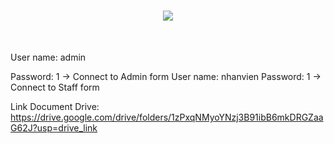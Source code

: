 <h1 align="center">
    <img src="https://readme-typing-svg.herokuapp.com/?font=Righteous&size=35&center=true&vCenter=true&width=500&height=70&duration=4000&lines=PHONE+STORE+ACCOUNT;" />
</h1>
<br/>

User name: admin
<br/>

Password: 1
-> Connect to Admin form
User name: nhanvien
Password: 1
-> Connect to Staff form

Link Document Drive: https://drive.google.com/drive/folders/1zPxqNMyoYNzj3B91ibB6mkDRGZaaG62J?usp=drive_link
